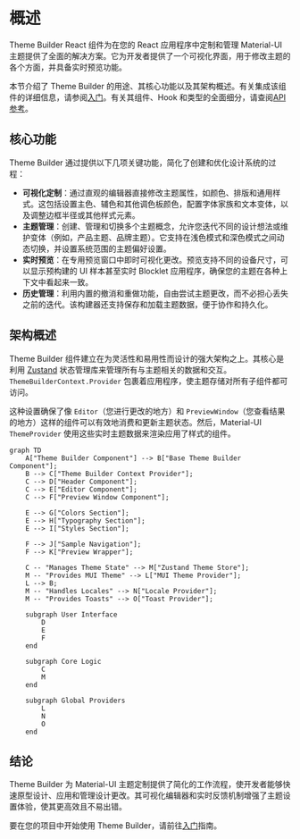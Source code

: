 # 概述
Theme Builder React 组件为在您的 React 应用程序中定制和管理 Material-UI 主题提供了全面的解决方案。它为开发者提供了一个可视化界面，用于修改主题的各个方面，并具备实时预览功能。

本节介绍了 Theme Builder 的用途、其核心功能以及其架构概述。有关集成该组件的详细信息，请参阅[入门](./getting-started.md)。有关其组件、Hook 和类型的全面细分，请查阅[API 参考](./api-reference.md)。

## 核心功能
Theme Builder 通过提供以下几项关键功能，简化了创建和优化设计系统的过程：

*   **可视化定制**：通过直观的编辑器直接修改主题属性，如颜色、排版和通用样式。这包括设置主色、辅色和其他调色板颜色，配置字体家族和文本变体，以及调整边框半径或其他样式元素。
*   **主题管理**：创建、管理和切换多个主题概念，允许您迭代不同的设计想法或维护变体（例如，产品主题、品牌主题）。它支持在浅色模式和深色模式之间动态切换，并设置系统范围的主题偏好设置。
*   **实时预览**：在专用预览窗口中即时可视化更改。预览支持不同的设备尺寸，可以显示预构建的 UI 样本甚至实时 Blocklet 应用程序，确保您的主题在各种上下文中看起来一致。
*   **历史管理**：利用内置的撤消和重做功能，自由尝试主题更改，而不必担心丢失之前的迭代。该构建器还支持保存和加载主题数据，便于协作和持久化。

## 架构概述
Theme Builder 组件建立在为灵活性和易用性而设计的强大架构之上。其核心是利用 [Zustand](https://zustand-bear.github.io/zustand/docs/introduction) 状态管理库来管理所有与主题相关的数据和交互。`ThemeBuilderContext.Provider` 包裹着应用程序，使主题存储对所有子组件都可访问。

这种设置确保了像 `Editor`（您进行更改的地方）和 `PreviewWindow`（您查看结果的地方）这样的组件可以有效地消费和更新主题状态。然后，Material-UI `ThemeProvider` 使用这些实时主题数据来渲染应用了样式的组件。

```mermaid
graph TD
    A["Theme Builder Component"] --> B["Base Theme Builder Component"];
    B --> C["Theme Builder Context Provider"];
    C --> D["Header Component"];
    C --> E["Editor Component"];
    C --> F["Preview Window Component"];

    E --> G["Colors Section"];
    E --> H["Typography Section"];
    E --> I["Styles Section"];

    F --> J["Sample Navigation"];
    F --> K["Preview Wrapper"];

    C -- "Manages Theme State" --> M["Zustand Theme Store"];
    M -- "Provides MUI Theme" --> L["MUI Theme Provider"];
    L --> B;
    M -- "Handles Locales" --> N["Locale Provider"];
    M -- "Provides Toasts" --> O["Toast Provider"];

    subgraph User Interface
        D
        E
        F
    end

    subgraph Core Logic
        C
        M
    end

    subgraph Global Providers
        L
        N
        O
    end
```

## 结论
Theme Builder 为 Material-UI 主题定制提供了简化的工作流程，使开发者能够快速原型设计、应用和管理设计更改。其可视化编辑器和实时反馈机制增强了主题设置体验，使其更高效且不易出错。

要在您的项目中开始使用 Theme Builder，请前往[入门](./getting-started.md)指南。
